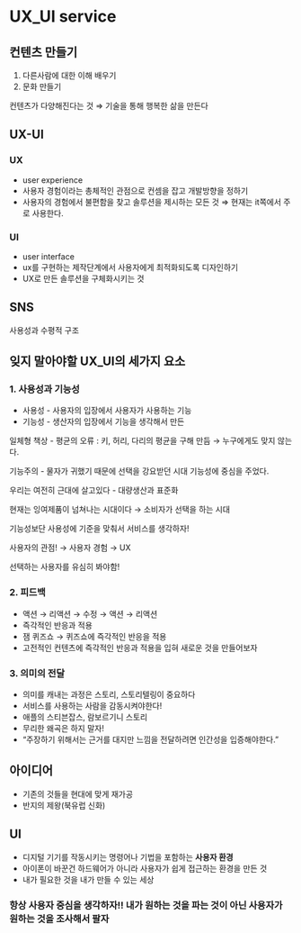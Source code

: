 # UX_UI service





## 컨텐츠 만들기



1. 다른사람에 대한 이해 배우기
2. 문화 만들기

컨텐츠가 다양해진다는 것 ⇒ 기술을 통해 행복한 삶을 만든다

## UX-UI

### UX

- user experience
- 사용자 경험이라는 총체적인 관점으로 컨셈을 잡고 개발방향을 정하기
- 사용자의 경험에서 불편함을 찾고 솔루션을 제시하는 모든 것 ⇒ 현재는 it쪽에서 주로 사용한다.

### UI

- user interface
- ux를 구현하는 제작단계에서 사용자에게 최적화되도록 디자인하기
- UX로 만든 솔루션을 구체화시키는 것

## SNS

사용성과 수평적 구조





## 잊지 말아야할 UX_UI의 세가지 요소

### 1. 사용성과 기능성

- 사용성 - 사용자의 입장에서 사용자가 사용하는 기능
- 기능성 - 생산자의 입장에서 기능을 생각해서 만든

일체형 책상 - 평균의 오류 : 키, 허리, 다리의 평균을 구해 만듬 → 누구에게도 맞지 않는다.

기능주의 - 물자가 귀했기 때문에 선택을 강요받던 시대 기능성에 중심을 주었다.

우리는 여전히 근대에 살고있다 - 대량생산과 표준화

현재는 잉여제품이 넘쳐나는 시대이다 → 소비자가 선택을 하는 시대

기능성보단 사용성에 기준을 맞춰서 서비스를 생각하자!

사용자의 관점! → 사용자 경험 → UX

선택하는 사용자를 유심히 봐야함!

### 2. 피드백

- 액션 → 리액션 → 수정 → 액션 → 리액션
- 즉각적인 반응과 적용
- 잼 퀴즈쇼 → 퀴즈쇼에 즉각적인 반응을 적용
- 고전적인 컨텐츠에 즉각적인 반응과 적용을 입혀 새로운 것을 만들어보자

### 3. 의미의 전달

- 의미를 캐내는 과정은 스토리, 스토리텔링이 중요하다
- 서비스를 사용하는 사람을 감동시켜야한다!
- 애플의 스티븐잡스, 람보르기니 스토리
- 무리한 왜곡은 하지 말자!
- “주장하기 위해서는 근거를 대지만 느낌을 전달하려면 인간성을 입증해야한다.”

## 아이디어

- 기존의 것들을 현대에 맞게 재가공
- 반지의 제왕(북유럽 신화)

## UI

- 디지털 기기를 작동시키는 명령어나 기법을 포함하는 **사용자 환경**
- 아이폰이 바꾼건 하드웨어가 아니라 사용자가 쉽게 접근하는 환경을 만든 것
- 내가 필요한 것을 내가 만들 수 있는 세상



### 항상 사용자 중심을 생각하자!! 내가 원하는 것을 파는 것이 아닌 사용자가 원하는 것을 조사해서 팔자